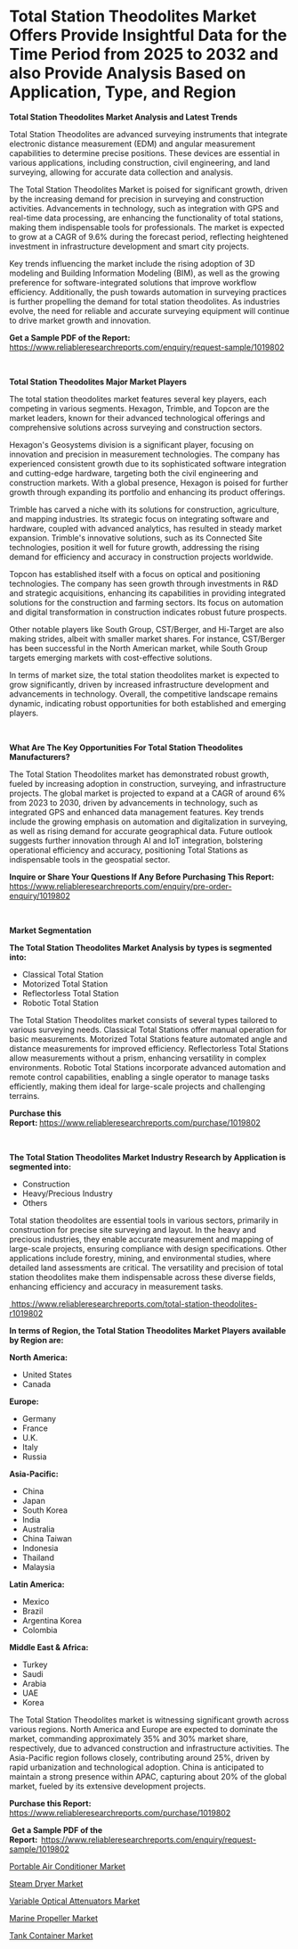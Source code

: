 <p><h1>Total Station Theodolites Market Offers Provide Insightful Data for the Time Period from 2025 to 2032 and also Provide Analysis Based on Application, Type, and Region</h1></p><p><strong>Total Station Theodolites Market Analysis and Latest Trends</strong></p>
<p><p>Total Station Theodolites are advanced surveying instruments that integrate electronic distance measurement (EDM) and angular measurement capabilities to determine precise positions. These devices are essential in various applications, including construction, civil engineering, and land surveying, allowing for accurate data collection and analysis.</p><p>The Total Station Theodolites Market is poised for significant growth, driven by the increasing demand for precision in surveying and construction activities. Advancements in technology, such as integration with GPS and real-time data processing, are enhancing the functionality of total stations, making them indispensable tools for professionals. The market is expected to grow at a CAGR of 9.6% during the forecast period, reflecting heightened investment in infrastructure development and smart city projects.</p><p>Key trends influencing the market include the rising adoption of 3D modeling and Building Information Modeling (BIM), as well as the growing preference for software-integrated solutions that improve workflow efficiency. Additionally, the push towards automation in surveying practices is further propelling the demand for total station theodolites. As industries evolve, the need for reliable and accurate surveying equipment will continue to drive market growth and innovation.</p></p>
<p><strong>Get a Sample PDF of the Report:&nbsp;</strong> <a href="https://www.reliableresearchreports.com/enquiry/request-sample/1019802?utm_campaign=83&utm_medium=2&utm_source=Github&utm_content=ia&utm_term=17022025&utm_id=total-station-theodolites">https://www.reliableresearchreports.com/enquiry/request-sample/1019802</a></p>
<p>&nbsp;</p>
<p><strong>Total Station Theodolites Major Market Players</strong></p>
<p><p>The total station theodolites market features several key players, each competing in various segments. Hexagon, Trimble, and Topcon are the market leaders, known for their advanced technological offerings and comprehensive solutions across surveying and construction sectors.</p><p>Hexagon's Geosystems division is a significant player, focusing on innovation and precision in measurement technologies. The company has experienced consistent growth due to its sophisticated software integration and cutting-edge hardware, targeting both the civil engineering and construction markets. With a global presence, Hexagon is poised for further growth through expanding its portfolio and enhancing its product offerings.</p><p>Trimble has carved a niche with its solutions for construction, agriculture, and mapping industries. Its strategic focus on integrating software and hardware, coupled with advanced analytics, has resulted in steady market expansion. Trimble's innovative solutions, such as its Connected Site technologies, position it well for future growth, addressing the rising demand for efficiency and accuracy in construction projects worldwide.</p><p>Topcon has established itself with a focus on optical and positioning technologies. The company has seen growth through investments in R&D and strategic acquisitions, enhancing its capabilities in providing integrated solutions for the construction and farming sectors. Its focus on automation and digital transformation in construction indicates robust future prospects.</p><p>Other notable players like South Group, CST/Berger, and Hi-Target are also making strides, albeit with smaller market shares. For instance, CST/Berger has been successful in the North American market, while South Group targets emerging markets with cost-effective solutions.</p><p>In terms of market size, the total station theodolites market is expected to grow significantly, driven by increased infrastructure development and advancements in technology. Overall, the competitive landscape remains dynamic, indicating robust opportunities for both established and emerging players.</p></p>
<p>&nbsp;</p>
<p><strong>What Are The Key Opportunities For Total Station Theodolites Manufacturers?</strong></p>
<p><p>The Total Station Theodolites market has demonstrated robust growth, fueled by increasing adoption in construction, surveying, and infrastructure projects. The global market is projected to expand at a CAGR of around 6% from 2023 to 2030, driven by advancements in technology, such as integrated GPS and enhanced data management features. Key trends include the growing emphasis on automation and digitalization in surveying, as well as rising demand for accurate geographical data. Future outlook suggests further innovation through AI and IoT integration, bolstering operational efficiency and accuracy, positioning Total Stations as indispensable tools in the geospatial sector.</p></p>
<p><strong>Inquire or Share Your Questions If Any Before Purchasing This Report:</strong> <a href="https://www.reliableresearchreports.com/enquiry/pre-order-enquiry/1019802?utm_campaign=83&utm_medium=2&utm_source=Github&utm_content=ia&utm_term=17022025&utm_id=total-station-theodolites">https://www.reliableresearchreports.com/enquiry/pre-order-enquiry/1019802</a></p>
<p>&nbsp;</p>
<p><strong>Market Segmentation</strong></p>
<p><strong>The Total Station Theodolites Market Analysis by types is segmented into:</strong></p>
<p><ul><li>Classical Total Station</li><li>Motorized Total Station</li><li>Reflectorless Total Station</li><li>Robotic Total Station</li></ul></p>
<p><p>The Total Station Theodolites market consists of several types tailored to various surveying needs. Classical Total Stations offer manual operation for basic measurements. Motorized Total Stations feature automated angle and distance measurements for improved efficiency. Reflectorless Total Stations allow measurements without a prism, enhancing versatility in complex environments. Robotic Total Stations incorporate advanced automation and remote control capabilities, enabling a single operator to manage tasks efficiently, making them ideal for large-scale projects and challenging terrains.</p></p>
<p><strong>Purchase this Report:&nbsp;</strong><a href="https://www.reliableresearchreports.com/purchase/1019802?utm_campaign=83&utm_medium=2&utm_source=Github&utm_content=ia&utm_term=17022025&utm_id=total-station-theodolites">https://www.reliableresearchreports.com/purchase/1019802</a></p>
<p>&nbsp;</p>
<p><strong>The Total Station Theodolites Market Industry Research by Application is segmented into:</strong></p>
<p><ul><li>Construction</li><li>Heavy/Precious Industry</li><li>Others</li></ul></p>
<p><p>Total station theodolites are essential tools in various sectors, primarily in construction for precise site surveying and layout. In the heavy and precious industries, they enable accurate measurement and mapping of large-scale projects, ensuring compliance with design specifications. Other applications include forestry, mining, and environmental studies, where detailed land assessments are critical. The versatility and precision of total station theodolites make them indispensable across these diverse fields, enhancing efficiency and accuracy in measurement tasks.</p></p>
<p><a href="https://www.reliableresearchreports.com/total-station-theodolites-r1019802?utm_campaign=83&utm_medium=2&utm_source=Github&utm_content=ia&utm_term=17022025&utm_id=total-station-theodolites">&nbsp;https://www.reliableresearchreports.com/total-station-theodolites-r1019802</a></p>
<p><strong>In terms of Region, the Total Station Theodolites Market Players available by Region are:</strong></p>
<p>
    <p> <strong> North America: </strong>
        <ul>
            <li>United States</li>
            <li>Canada</li>
        </ul>
        </p> 
    <p> <strong> Europe: </strong>
        <ul>
            <li>Germany</li>
            <li>France</li>
            <li>U.K.</li>
            <li>Italy</li>
            <li>Russia</li>
        </ul>
        </p> 
    <p> <strong> Asia-Pacific: </strong>
        <ul>
            <li>China</li>
            <li>Japan</li>
            <li>South Korea</li>
            <li>India</li>
            <li>Australia</li>
            <li>China Taiwan</li>
            <li>Indonesia</li>
            <li>Thailand</li>
            <li>Malaysia</li>
        </ul>
        </p> 
    <p> <strong> Latin America: </strong>
        <ul>
            <li>Mexico</li>
            <li>Brazil</li>
            <li>Argentina Korea</li>
            <li>Colombia</li>
        </ul>
        </p> 
    <p> <strong> Middle East & Africa: </strong>
        <ul>
            <li>Turkey</li>
            <li>Saudi</li>
            <li>Arabia</li>
            <li>UAE</li>
            <li>Korea</li>
        </ul>
    </p>
    </p>
<p><p>The Total Station Theodolites market is witnessing significant growth across various regions. North America and Europe are expected to dominate the market, commanding approximately 35% and 30% market share, respectively, due to advanced construction and infrastructure activities. The Asia-Pacific region follows closely, contributing around 25%, driven by rapid urbanization and technological adoption. China is anticipated to maintain a strong presence within APAC, capturing about 20% of the global market, fueled by its extensive development projects.</p></p>
<p><strong>Purchase this Report: </strong><a href="https://www.reliableresearchreports.com/purchase/1019802?utm_campaign=83&utm_medium=2&utm_source=Github&utm_content=ia&utm_term=17022025&utm_id=total-station-theodolites">https://www.reliableresearchreports.com/purchase/1019802</a></p>
<p>&nbsp;<strong>Get a Sample PDF of the Report:&nbsp;&nbsp;</strong><a href="https://www.reliableresearchreports.com/enquiry/request-sample/1019802?utm_campaign=83&utm_medium=2&utm_source=Github&utm_content=ia&utm_term=17022025&utm_id=total-station-theodolites">https://www.reliableresearchreports.com/enquiry/request-sample/1019802</a></p>
<p><strong></strong></p>
<p><p><a href="https://github.com/iroldilom/Market-Research-Report-List-1/blob/main/portable-air-conditioner-market.md?utm_campaign=83&utm_medium=2&utm_source=Github&utm_content=ia&utm_term=17022025&utm_id=total-station-theodolites">Portable Air Conditioner Market</a></p><p><a href="https://github.com/slmagaddam/Market-Research-Report-List-1/blob/main/steam-dryer-market.md?utm_campaign=83&utm_medium=2&utm_source=Github&utm_content=ia&utm_term=17022025&utm_id=total-station-theodolites">Steam Dryer Market</a></p><p><a href="https://github.com/moazugavate/Market-Research-Report-List-1/blob/main/variable-optical-attenuators-market.md?utm_campaign=83&utm_medium=2&utm_source=Github&utm_content=ia&utm_term=17022025&utm_id=total-station-theodolites">Variable Optical Attenuators Market</a></p><p><a href="https://github.com/phephezxnf/Market-Research-Report-List-1/blob/main/marine-propeller-market.md?utm_campaign=83&utm_medium=2&utm_source=Github&utm_content=ia&utm_term=17022025&utm_id=total-station-theodolites">Marine Propeller Market</a></p><p><a href="https://github.com/watzondechao/Market-Research-Report-List-1/blob/main/tank-container-market.md?utm_campaign=83&utm_medium=2&utm_source=Github&utm_content=ia&utm_term=17022025&utm_id=total-station-theodolites">Tank Container Market</a></p></p>